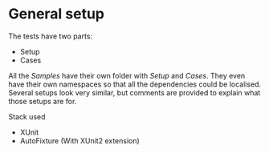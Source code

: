 # General setup
The tests have two parts:
- Setup
- Cases

All the *Samples* have their own folder with *Setup* and *Cases*. They even have their own namespaces so that all the dependencies could be localised. Several setups look very similar, but comments are provided to explain what those setups are for.

Stack used
- XUnit
- AutoFixture (With XUnit2 extension)